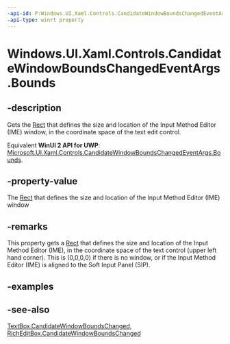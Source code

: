 ```yaml
---
-api-id: P:Windows.UI.Xaml.Controls.CandidateWindowBoundsChangedEventArgs.Bounds
-api-type: winrt property
---
```


<!-- Property syntax
public Windows.Foundation.Rect Bounds { get; }
-->

# Windows.UI.Xaml.Controls.CandidateWindowBoundsChangedEventArgs.Bounds

## -description
Gets the [Rect](../windows.foundation/rect.md) that defines the size and location of the Input Method Editor (IME) window, in the coordinate space of the text edit control.

Equivalent **WinUI 2 API for UWP**: [Microsoft.UI.Xaml.Controls.CandidateWindowBoundsChangedEventArgs.Bounds](/windows/winui/api/microsoft.ui.xaml.controls.candidatewindowboundschangedeventargs.bounds).

## -property-value
The [Rect](../windows.foundation/rect.md) that defines the size and location of the Input Method Editor (IME) window

## -remarks
This property gets a [Rect](../windows.foundation/rect.md) that defines the size and location of the Input Method Editor (IME), in the coordinate space of the text control (upper left hand corner). This is (0,0,0,0) if there is no window, or if the Input Method Editor (IME) is aligned to the Soft Input Panel (SIP).

## -examples

## -see-also
[TextBox.CandidateWindowBoundsChanged](textbox_candidatewindowboundschanged.md), [RichEditBox.CandidateWindowBoundsChanged](richeditbox_candidatewindowboundschanged.md)

